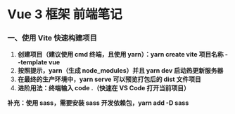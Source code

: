 # Vue 3 框架 前端笔记



### 一、使用 Vite 快速构建项目

1. **创建项目（建议使用 cmd 终端，且使用 yarn）：yarn create vite 项目名称 --template vue**
2. **按照提示，yarn（生成 node_modules）并且 yarn dev 启动热更新服务器**
3. **在最终的生产环境中，yarn serve 可以预览打包后的 dist 文件项目**
4. **进阶用法：终端输入 code .（快速在 VS Code 打开当前项目）** 

**补充：使用 sass，需要安装 sass 开发依赖包，yarn add -D sass**